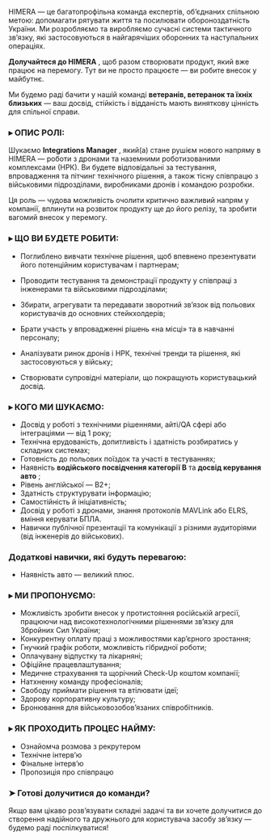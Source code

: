 HIMERA — це багатопрофільна команда експертів, об’єднаних спільною метою:
допомагати рятувати життя та посилювати обороноздатність України. Ми
розробляємо та виробляємо сучасні системи тактичного зв’язку, які
застосовуються в найгарячіших оборонних та наступальних операціях.

**Долучайтеся до HIMERA** , щоб разом створювати продукт, який вже працює на
перемогу. Тут ви не просто працюєте — ви робите внесок у майбутнє.

Ми будемо раді бачити у нашій команді **ветеранів, ветеранок та їхніх
близьких** — ваш досвід, стійкість і відданість мають виняткову цінність для
спільної справи.

### **▸ ОПИС РОЛІ:**

Шукаємо **Integrations Manager** , який(а) стане рушієм нового напряму в
HIMERA — роботи з дронами та наземними роботизованими комплексами (НРК). Ви
будете відповідальні за тестування, впровадження та пітчинг технічного
рішення, а також тісну співпрацю з військовими підрозділами, виробниками
дронів і командою розробки.

Ця роль — чудова можливість очолити критично важливий напрям у компанії,
вплинути на розвиток продукту ще до його релізу, та зробити вагомий внесок у
перемогу.

### **▸ ЩО ВИ БУДЕТЕ РОБИТИ:**

  * Поглиблено вивчати технічне рішення, щоб впевнено презентувати його потенційним користувачам і партнерам;  
  

  * Проводити тестування та демонстрації продукту у співпраці з інженерами та військовими підрозділами;  
  

  * Збирати, агрегувати та передавати зворотний зв’язок від польових користувачів до основних стейкхолдерів;  
  

  * Брати участь у впровадженні рішень «на місці» та в навчанні персоналу;  
  

  * Аналізувати ринок дронів і НРК, технічні тренди та рішення, які застосовуються у війську;  
  

  * Створювати супровідні матеріали, що покращують користувацький досвід.

### **▸ КОГО МИ ШУКАЄМО:**

  * Досвід у роботі з технічними рішеннями, айті/QA сфері або інтеграціями — від 1 року;
  * Технічна ерудованість, допитливість і здатність розбиратись у складних системах;
  * Готовність до польових поїздок та участі в тестуваннях;
  * Наявність **водійського посвідчення категорії B** та **досвід керування авто** ;
  * Рівень англійської — B2+;
  * Здатність структурувати інформацію;
  * Самостійність й ініціативність;
  * Досвід у роботі з дронами, знання протоколів MAVLink або ELRS, вміння керувати БПЛА.
  * Навички публічної презентації та комунікації з різними аудиторіями (від інженерів до військових).

### **Додаткові навички, які будуть перевагою:**

  * Наявність авто — великий плюс.

### **▸ МИ ПРОПОНУЄМО:**

  * Можливість зробити внесок у протистояння російській агресії, працюючи над високотехнологічними рішеннями зв’язку для Збройних Сил України;
  * Конкурентну оплату праці з можливостями кар’єрного зростання;
  * Гнучкий графік роботи, можливість гібридної роботи;
  * Оплачувану відпустку та лікарняні;
  * Офіційне працевлаштування;
  * Медичне страхування та щорічний Check-Up коштом компанії;
  * Натхненну команду професіоналів;
  * Свободу приймати рішення та втілювати ідеї;
  * Здорову корпоративну культуру;
  * Бронювання для військовозобов’язаних співробітників.

### **▸ ЯК ПРОХОДИТЬ ПРОЦЕС НАЙМУ:**

  * Ознайомча розмова з рекрутером
  * Технічне інтервʼю
  * Фінальне інтервʼю
  * Пропозиція про співпрацю

### **➤ Готові долучитися до команди?**

Якщо вам цікаво розвʼязувати складні задачі та ви хочете долучитися до
створення надійного та дружнього для користувача засобу зв’язку — будемо раді
поспілкуватися!